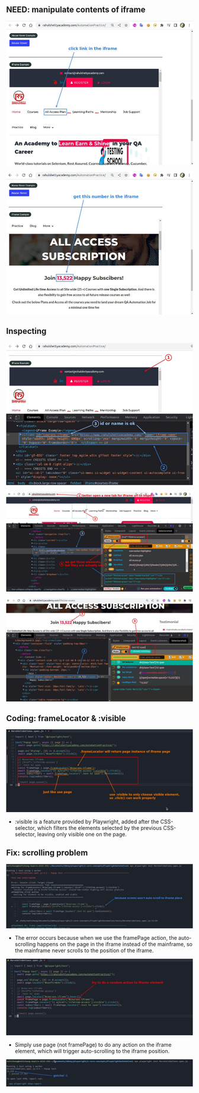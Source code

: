 ## **NEED: manipulate contents of iframe**

![Alt NEED: click link in the iframe](pic/01.jpg)

![Alt NEED: get info in the iframe](pic/02.jpg)

## **Inspecting**

![Alt inspect: iframe](pic/03.jpg)

![Alt inspect: link of iframe](pic/04.jpg)

![Alt inspect: text of iframe](pic/05.jpg)

## **Coding: frameLocator & :visible**

![Alt coding: frameLocator & :visible](pic/06.jpg)

- :visible is a feature provided by Playwright, added after the CSS-selector, which filters the elements selected by the previous CSS-selector, leaving only visible one on the page.

## **Fix: scrolling problem**

![Alt test error](pic/07.jpg)

- The error occurs because when we use the framePage action, the auto-scrolling happens on the page in the iframe instead of the mainframe, so the mainframe never scrolls to the position of the iframe.

![Alt coding: do random action to iframe el to scroll to it](pic/08.jpg)

- Simply use page (not framePage) to do any action on the iframe element, which will trigger auto-scrolling to the iframe position.

![Alt test got text](pic/09.jpg)
